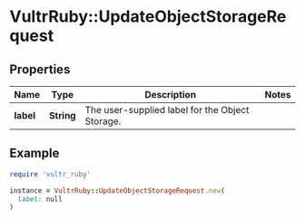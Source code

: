 # VultrRuby::UpdateObjectStorageRequest

## Properties

| Name | Type | Description | Notes |
| ---- | ---- | ----------- | ----- |
| **label** | **String** | The user-supplied label for the Object Storage. |  |

## Example

```ruby
require 'vultr_ruby'

instance = VultrRuby::UpdateObjectStorageRequest.new(
  label: null
)
```

